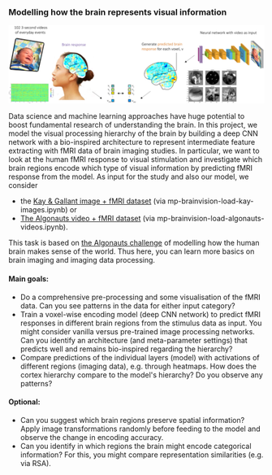 ### Modelling how the brain represents visual information

![](mp_brainvision.png)

Data science and machine learning approaches have huge potential to boost fundamental research of understanding the brain. 
In this project, we model the visual processing hierarchy of the brain by building a deep CNN network with a bio-inspired architecture to represent intermediate feature extracting with fMRI data of brain imaging studies. In particular, we want to look at the human fMRI response to visual stimulation and investigate which brain regions encode which type of visual information by predicting fMRI response from the model. As input for the study and also our model, we consider 
- the [Kay & Gallant image + fMRI dataset](https://crcns.org/data-sets/vc/vim-1/about-vim-1) (via mp-brainvision-load-kay-images.ipynb) or 
- [The Algonauts video + fMRI dataset](https://docs.google.com/forms/d/e/1FAIpQLScqEf-F5rAa82mc1_qbnoMonHVmfFk52kaCJQpTAkDU0V5vUg/viewform) (via mp-brainvision-load-algonauts-videos.ipynb).

This task is based on [the Algonauts challenge](http://algonauts.csail.mit.edu/challenge.html) of modelling how the human brain makes sense of the world. Thus here, you can learn more basics on brain imaging and imaging data processing.

#### Main goals:

- Do a comprehensive pre-processing and some visualisation of the fMRI data. Can you see patterns in the data for either input category?
- Train a voxel-wise encoding model (deep CNN network) to predict fMRI responses in different brain regions from the stimulus data as input. You might consider vanilla versus pre-trained image processing networks. Can you identify an architecture (and meta-parameter settings) that predicts well and remains bio-inspired regarding the hierarchy?
- Compare predictions of the individual layers (model) with activations of different regions (imaging data), e.g. through heatmaps. How does the cortex hierarchy compare to the model's hierarchy? Do you observe any patterns?

#### Optional:

- Can you suggest which brain regions preserve spatial information? Apply image transformations randomly before feeding to the model and observe the change in encoding accuracy.
- Can you identify in which regions the brain might encode categorical information? For this, you might compare representation similarities (e.g. via RSA).
